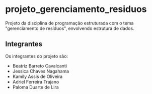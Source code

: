 # projeto_gerenciamento_residuos
Projeto  da disciplina de programação estruturada com o tema "gerenciamento de resíduos", envolvendo estrutura de dados.
## Integrantes
Os integrantes do projeto são:
 - Beatriz Barreto Cavalcanti
 - Jessica Chaves Nagahama
 - Kamily Assis de Oliveira
 - Adriel Ferreira Trajano
 - Paloma Duarte de Lira
